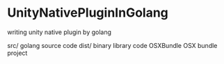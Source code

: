 # UnityNativePluginInGolang
writing unity native plugin by golang


src/
    golang source code
dist/
    binary library code
OSXBundle
    OSX bundle project

